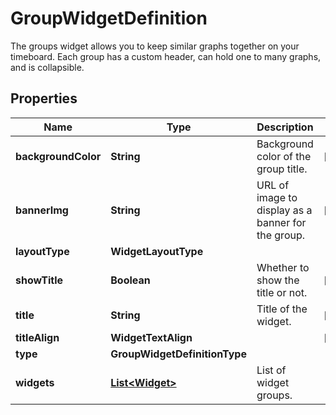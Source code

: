 # GroupWidgetDefinition

The groups widget allows you to keep similar graphs together on your timeboard. Each group has a custom header, can hold one to many graphs, and is collapsible.

## Properties

| Name                | Type                                | Description                                        | Notes      |
| ------------------- | ----------------------------------- | -------------------------------------------------- | ---------- |
| **backgroundColor** | **String**                          | Background color of the group title.               | [optional] |
| **bannerImg**       | **String**                          | URL of image to display as a banner for the group. | [optional] |
| **layoutType**      | **WidgetLayoutType**                |                                                    |
| **showTitle**       | **Boolean**                         | Whether to show the title or not.                  | [optional] |
| **title**           | **String**                          | Title of the widget.                               | [optional] |
| **titleAlign**      | **WidgetTextAlign**                 |                                                    | [optional] |
| **type**            | **GroupWidgetDefinitionType**       |                                                    |
| **widgets**         | [**List&lt;Widget&gt;**](Widget.md) | List of widget groups.                             |
